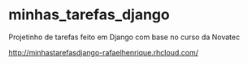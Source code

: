 # minhas_tarefas_django
Projetinho de tarefas feito em Django com base no curso da Novatec

http://minhastarefasdjango-rafaelhenrique.rhcloud.com/
